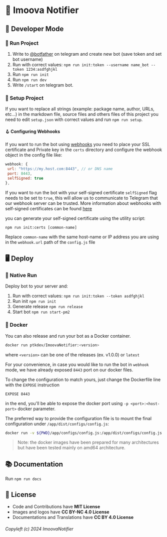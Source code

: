 # 🤖 Imoova Notifier

## 🔨 Developer Mode

### 🏁 Run Project

1. Write to [@botfather](https://t.me/botfather) on telegram and create new bot (save token and set bot username)
2. Run with correct values: `npm run init:token --username name_bot --token 1234:asdfghjkl`
3. Run `npm run init`
4. Run `npm run dev`
5. Write `/start` on telegram bot.

### 💾 Setup Project

If you want to replace all strings (example: package name, author, URLs, etc...) in the markdown file, source files and others files of this project you need to edit `setup.json` with correct values and run `npm run setup`.

#### 🪝 Configuring Webhooks

If you want to run the bot using [webhooks](https://core.telegram.org/bots/api#setwebhook) you need to place your SSL certificate and Private key in the `certs` directory and configure the webhook object in the config file like:

```javascript
webhook: {
 url: "https://my.host.com:8443", // or DNS name
 port: 8443,
 selfSigned: true
},
```

If you want to run the bot with your self-signed certificate `selfSigned` flag needs to be set to `true`, this will allow us to communicate to Telegram that our webhook server can be trusted. More information about webhooks with self-signed certificates can be found [here](https://core.telegram.org/bots/self-signed)

you can generate your self-signed certificate using the utility script:

`npm run init:certs [common-name]`

Replace `common-name` with the same host-name or IP address you are using in the `webhook.url` path of the `config.js` file

## 🖥️ Deploy

### 🚀 Native Run

Deploy bot to your server and:

1. Run with correct values: `npm run init:token --token asdfghjkl`
2. Run init `npm run init`
3. Generate release `npm run release`
4. Start bot `npm run start-pm2`

### 🐳 Docker

You can also release and run your bot as a Docker container.

```sh
docker run ptkdev/ImoovaNotifier:<version>
```

where `<version>` can be one of the releases (ex. v1.0.0) or `latest`

For your convenience, in case you would like to run the bot in `webhook` mode, we have already exposed `8443` port on our docker files.

To change the configuration to match yours, just change the Dockerfile line with the `EXPOSE` instruction

```docker
EXPOSE 8443
```

in the end, you'll be able to expose the docker port using `-p <port>:<host-port>` docker parameter.

The preferred way to provide the configuration file is to mount the final configuration under `/app/dist/configs/config.js`:

```sh
docker run -v ${PWD}/app/configs/config.js:/app/dist/configs/config.js ptkdev/ImoovaNotifier:<version>
```

> Note: the docker images have been prepared for many architectures but have been tested mainly on amd64 architecture.

## 📚 Documentation

Run `npm run docs`

## 💫 License

-   Code and Contributions have **MIT License**
-   Images and logos have **CC BY-NC 4.0 License**
-   Documentations and Translations have **CC BY 4.0 License**

###### Copyleft (c) 2024 ImoovaNotifier
